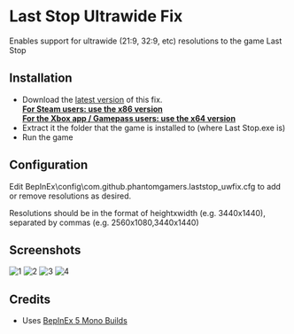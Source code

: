 # Last Stop Ultrawide Fix

Enables support for ultrawide (21:9, 32:9, etc) resolutions to the game Last Stop

## Installation

- Download the [latest version](https://github.com/PhantomGamers/laststop-uwfix/releases/latest) of this fix.  
[**For Steam users: use the x86 version**](https://github.com/PhantomGamers/laststop-uwfix/releases/latest/download/PhantomGamers-LastStopUWFix-x86.zip)  
[**For the Xbox app / Gamepass users: use the x64 version**](https://github.com/PhantomGamers/laststop-uwfix/releases/latest/download/PhantomGamers-LastStopUWFix-x64.zip)  
- Extract it the folder that the game is installed to (where Last Stop.exe is)
- Run the game

## Configuration

Edit BepInEx\config\com.github.phantomgamers.laststop_uwfix.cfg to add or remove resolutions as desired.

Resolutions should be in the format of heightxwidth (e.g. 3440x1440), separated by commas (e.g. 2560x1080,3440x1440)

## Screenshots
![1](https://user-images.githubusercontent.com/844685/130344795-45100ce2-518b-4b6c-ad37-553c1146ebbc.png)
![2](https://user-images.githubusercontent.com/844685/130372710-bfd011ef-92ea-4ef5-8a5b-2a71b1e7d233.jpg)
![3](https://user-images.githubusercontent.com/844685/130372716-f7a89e98-2289-4265-abb3-f1f1b060bef5.jpg)
![4](https://user-images.githubusercontent.com/844685/130372727-8807d3d2-e040-49e6-aa0b-3c2ea12a5cfb.jpg)

## Credits

- Uses [BepInEx 5 Mono Builds](https://github.com/BepInEx/BepInEx)
